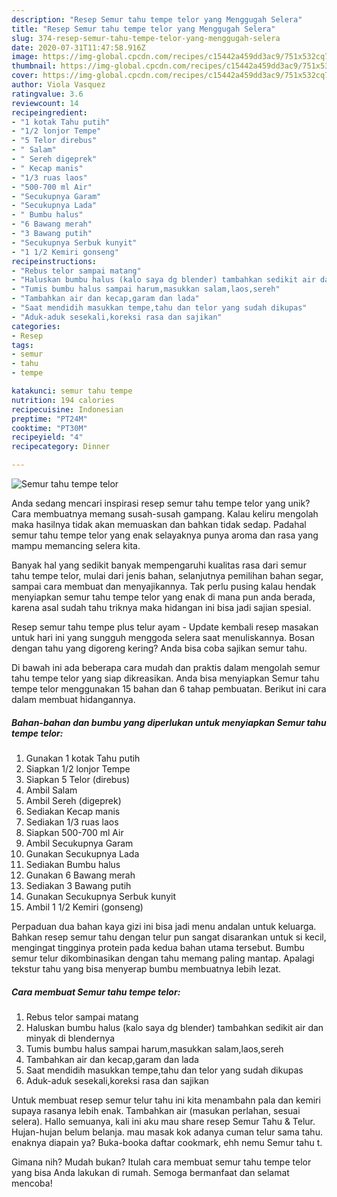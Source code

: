 ```yaml
---
description: "Resep Semur tahu tempe telor yang Menggugah Selera"
title: "Resep Semur tahu tempe telor yang Menggugah Selera"
slug: 374-resep-semur-tahu-tempe-telor-yang-menggugah-selera
date: 2020-07-31T11:47:58.916Z
image: https://img-global.cpcdn.com/recipes/c15442a459dd3ac9/751x532cq70/semur-tahu-tempe-telor-foto-resep-utama.jpg
thumbnail: https://img-global.cpcdn.com/recipes/c15442a459dd3ac9/751x532cq70/semur-tahu-tempe-telor-foto-resep-utama.jpg
cover: https://img-global.cpcdn.com/recipes/c15442a459dd3ac9/751x532cq70/semur-tahu-tempe-telor-foto-resep-utama.jpg
author: Viola Vasquez
ratingvalue: 3.6
reviewcount: 14
recipeingredient:
- "1 kotak Tahu putih"
- "1/2 lonjor Tempe"
- "5 Telor direbus"
- " Salam"
- " Sereh digeprek"
- " Kecap manis"
- "1/3 ruas laos"
- "500-700 ml Air"
- "Secukupnya Garam"
- "Secukupnya Lada"
- " Bumbu halus"
- "6 Bawang merah"
- "3 Bawang putih"
- "Secukupnya Serbuk kunyit"
- "1 1/2 Kemiri gonseng"
recipeinstructions:
- "Rebus telor sampai matang"
- "Haluskan bumbu halus (kalo saya dg blender) tambahkan sedikit air dan minyak di blendernya"
- "Tumis bumbu halus sampai harum,masukkan salam,laos,sereh"
- "Tambahkan air dan kecap,garam dan lada"
- "Saat mendidih masukkan tempe,tahu dan telor yang sudah dikupas"
- "Aduk-aduk sesekali,koreksi rasa dan sajikan"
categories:
- Resep
tags:
- semur
- tahu
- tempe

katakunci: semur tahu tempe 
nutrition: 194 calories
recipecuisine: Indonesian
preptime: "PT24M"
cooktime: "PT30M"
recipeyield: "4"
recipecategory: Dinner

---
```



![Semur tahu tempe telor](https://img-global.cpcdn.com/recipes/c15442a459dd3ac9/751x532cq70/semur-tahu-tempe-telor-foto-resep-utama.jpg)

Anda sedang mencari inspirasi resep semur tahu tempe telor yang unik? Cara membuatnya memang susah-susah gampang. Kalau keliru mengolah maka hasilnya tidak akan memuaskan dan bahkan tidak sedap. Padahal semur tahu tempe telor yang enak selayaknya punya aroma dan rasa yang mampu memancing selera kita.

Banyak hal yang sedikit banyak mempengaruhi kualitas rasa dari semur tahu tempe telor, mulai dari jenis bahan, selanjutnya pemilihan bahan segar, sampai cara membuat dan menyajikannya. Tak perlu pusing kalau hendak menyiapkan semur tahu tempe telor yang enak di mana pun anda berada, karena asal sudah tahu triknya maka hidangan ini bisa jadi sajian spesial.

Resep semur tahu tempe plus telur ayam - Update kembali resep masakan untuk hari ini yang sungguh menggoda selera saat menuliskannya. Bosan dengan tahu yang digoreng kering? Anda bisa coba sajikan semur tahu.


Di bawah ini ada beberapa cara mudah dan praktis dalam mengolah semur tahu tempe telor yang siap dikreasikan. Anda bisa menyiapkan Semur tahu tempe telor menggunakan 15 bahan dan 6 tahap pembuatan. Berikut ini cara dalam membuat hidangannya.

<!--inarticleads1-->

##### Bahan-bahan dan bumbu yang diperlukan untuk menyiapkan Semur tahu tempe telor:

1. Gunakan 1 kotak Tahu putih
1. Siapkan 1/2 lonjor Tempe
1. Siapkan 5 Telor (direbus)
1. Ambil  Salam
1. Ambil  Sereh (digeprek)
1. Sediakan  Kecap manis
1. Sediakan 1/3 ruas laos
1. Siapkan 500-700 ml Air
1. Ambil Secukupnya Garam
1. Gunakan Secukupnya Lada
1. Sediakan  Bumbu halus
1. Gunakan 6 Bawang merah
1. Sediakan 3 Bawang putih
1. Gunakan Secukupnya Serbuk kunyit
1. Ambil 1 1/2 Kemiri (gonseng)


Perpaduan dua bahan kaya gizi ini bisa jadi menu andalan untuk keluarga. Bahkan resep semur tahu dengan telur pun sangat disarankan untuk si kecil, mengingat tingginya protein pada kedua bahan utama tersebut. Bumbu semur telur dikombinasikan dengan tahu memang paling mantap. Apalagi tekstur tahu yang bisa menyerap bumbu membuatnya lebih lezat. 

<!--inarticleads2-->

##### Cara membuat Semur tahu tempe telor:

1. Rebus telor sampai matang
1. Haluskan bumbu halus (kalo saya dg blender) tambahkan sedikit air dan minyak di blendernya
1. Tumis bumbu halus sampai harum,masukkan salam,laos,sereh
1. Tambahkan air dan kecap,garam dan lada
1. Saat mendidih masukkan tempe,tahu dan telor yang sudah dikupas
1. Aduk-aduk sesekali,koreksi rasa dan sajikan


Untuk membuat resep semur telur tahu ini kita menambahn pala dan kemiri supaya rasanya lebih enak. Tambahkan air (masukan perlahan, sesuai selera). Hallo semuanya, kali ini aku mau share resep Semur Tahu &amp; Telur. Hujan-hujan belum belanja. mau masak kok adanya cuman telur sama tahu. enaknya diapain ya? Buka-booka daftar cookmark, ehh nemu Semur tahu t. 

Gimana nih? Mudah bukan? Itulah cara membuat semur tahu tempe telor yang bisa Anda lakukan di rumah. Semoga bermanfaat dan selamat mencoba!
